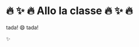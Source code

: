 :fire: :sparkles: :fire: Allo la classe :fire: :sparkles: :fire:
==============


tada!
:smile:
tada! 


:sparkles: 
